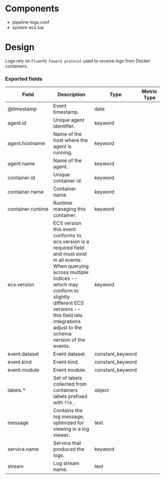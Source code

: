 # Components

- pipeline-logs.conf
- system-ecs.lua

# Design

Logs rely on `FluentD Foward protocol` used to receive logs from Docker containers.

### Exported fields

 Field                           | Description                                                                                    | Type             | Metric Type
---------------------------------|------------------------------------------------------------------------------------------------|------------------|-------------
 @timestamp                      | Event timestamp.                                                                               | date             |
 agent.id                        | Unique agent identifier.                                                                       | keyword          |
 agent.hostname                  | Name of the host where the agent is running.                                                   | keyword          |
 agent.name                      | Name of the agent.                                                                             | keyword          |
 container.id                    | Unique container id.                                                                           | keyword          |
 container.name                  | Container name.                                                                                | keyword          |
 container.runtime               | Runtime managing this container.                                                               | keyword          |
 ecs.version                     | ECS version this event conforms to. ecs.version is a required field and must exist in all events. When querying across multiple indices -- which may conform to slightly different ECS versions -- this field lets integrations adjust to the schema version of the events.           | keyword          |
 event.dataset                   | Event dataset.                                                                                 | constant_keyword |
 event.kind                      | Event kind.                                                                                    | constant_keyword |
 event.module                    | Event module.                                                                                  | constant_keyword |
 labels.*                        | Set of labels collected from containers labels prefixed with `flb_`.                           | object           |
 message                         | Contains the log message, optimized for viewing in a log viewer.                               | text             |
 service.name                    | Service that produced the logs.                                                                | keyword          |
 stream                          | Log stream name.                                                                               | text             |